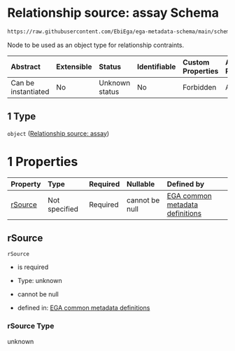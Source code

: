 # Relationship source: assay Schema

```txt
https://raw.githubusercontent.com/EbiEga/ega-metadata-schema/main/schemas/EGA.dataset.json#/properties/datasetRelationships/items/allOf/1/anyOf/0/allOf/1/anyOf/1
```

Node to be used as an object type for relationship contraints.

| Abstract            | Extensible | Status         | Identifiable | Custom Properties | Additional Properties | Access Restrictions | Defined In                                                                     |
| :------------------ | :--------- | :------------- | :----------- | :---------------- | :-------------------- | :------------------ | :----------------------------------------------------------------------------- |
| Can be instantiated | No         | Unknown status | No           | Forbidden         | Allowed               | none                | [EGA.dataset.json\*](../../../schemas/EGA.dataset.json "open original schema") |

## 1 Type

`object` ([Relationship source: assay](ega-4-defs-relationship-source-assay.md))

# 1 Properties

| Property            | Type          | Required | Nullable       | Defined by                                                                                                                                                                                                                                   |
| :------------------ | :------------ | :------- | :------------- | :------------------------------------------------------------------------------------------------------------------------------------------------------------------------------------------------------------------------------------------- |
| [rSource](#rsource) | Not specified | Required | cannot be null | [EGA common metadata definitions](ega-4-defs-relationship-source-assay-properties-rsource.md "https://raw.githubusercontent.com/EbiEga/ega-metadata-schema/main/schemas/EGA.common-definitions.json#/$defs/rSourceAssay/properties/rSource") |

## rSource



`rSource`

*   is required

*   Type: unknown

*   cannot be null

*   defined in: [EGA common metadata definitions](ega-4-defs-relationship-source-assay-properties-rsource.md "https://raw.githubusercontent.com/EbiEga/ega-metadata-schema/main/schemas/EGA.common-definitions.json#/$defs/rSourceAssay/properties/rSource")

### rSource Type

unknown
